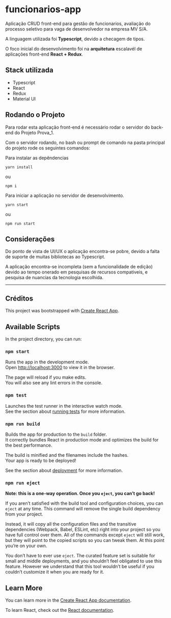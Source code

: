 # funcionarios-app

Aplicação CRUD front-end para gestão de funcionarios, avaliação do processo seletivo para vaga de desenvolvedor na empresa MV S/A.

A linguagem utilizada foi **Typescript**, devido a checagem de tipos.

O foco inicial do desenvolvimento foi na **arquitetura** escalavél de aplicações front-end **React + Redux**.

## Stack utilizada

-   Typescript
-   React
-   Redux
-   Material UI

## Rodando o Projeto

Para rodar esta aplicação front-end é necessário rodar o servidor do back-end do Projeto Prova_1.

Com o servidor rodando, no bash ou prompt de comando na pasta principal do projeto rode os seguintes comandos:

Para instalar as depêndencias

```
yarn install
```

ou

```
npm i
```

Para iniciar a aplicação no servidor de desenvolvimento.

```
yarn start
```

ou

```
npm run start
```

## Considerações

Do ponto de vista de UI/UX o aplicação encontra-se pobre, devido a falta de suporte de muitas bibliotecas ao Typescript.

A aplicação encontra-se incompleta (sem a funcionalidade de edição) devido ao tempo onerado em pesquisas de recursos compativeis, e pesquisa de nuancias da tecnologia escolhida.

---

## Créditos

This project was bootstrapped with [Create React App](https://github.com/facebook/create-react-app).

## Available Scripts

In the project directory, you can run:

### `npm start`

Runs the app in the development mode.<br>
Open [http://localhost:3000](http://localhost:3000) to view it in the browser.

The page will reload if you make edits.<br>
You will also see any lint errors in the console.

### `npm test`

Launches the test runner in the interactive watch mode.<br>
See the section about [running tests](https://facebook.github.io/create-react-app/docs/running-tests) for more information.

### `npm run build`

Builds the app for production to the `build` folder.<br>
It correctly bundles React in production mode and optimizes the build for the best performance.

The build is minified and the filenames include the hashes.<br>
Your app is ready to be deployed!

See the section about [deployment](https://facebook.github.io/create-react-app/docs/deployment) for more information.

### `npm run eject`

**Note: this is a one-way operation. Once you `eject`, you can’t go back!**

If you aren’t satisfied with the build tool and configuration choices, you can `eject` at any time. This command will remove the single build dependency from your project.

Instead, it will copy all the configuration files and the transitive dependencies (Webpack, Babel, ESLint, etc) right into your project so you have full control over them. All of the commands except `eject` will still work, but they will point to the copied scripts so you can tweak them. At this point you’re on your own.

You don’t have to ever use `eject`. The curated feature set is suitable for small and middle deployments, and you shouldn’t feel obligated to use this feature. However we understand that this tool wouldn’t be useful if you couldn’t customize it when you are ready for it.

## Learn More

You can learn more in the [Create React App documentation](https://facebook.github.io/create-react-app/docs/getting-started).

To learn React, check out the [React documentation](https://reactjs.org/).

